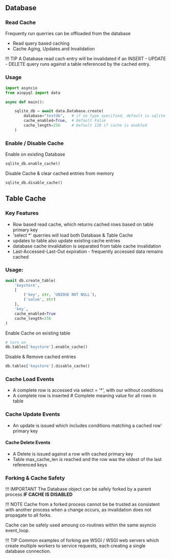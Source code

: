 #

## Database 

### Read Cache 
Frequenty run querries can be offloaded from the database 
- Read query based caching
- Cache Aging, Updates and Invalidation 

!!! TIP
    A Database read cach entry will be invalidated if an INSERT - UPDATE - DELETE query runs against a table referenced by the cached entry. 


### Usage
```python
import asyncio
from aiopyql import data

async def main():

    sqlite_db = await data.Database.create(
        database="testdb",   # if no type specified, default is sqlite
        cache_enabled=True,  # Default False
        cache_length=256     # Default 128 if cache is enabled
    )
```

### Enable / Disable Cache

Enable on existing Database

```python
sqlite_db.enable_cache()
```
Disable Cache & clear cached entries from memory
```python
sqlite_db.disable_cache()
```

## Table Cache


### Key Features

- Row based read cache, which returns cached rows based on table primary key
- 'select *' querries will load both Database & Table Cache
- updates to table also update existing cache entries 
- database cache invalidation is separated from table cache invalidation
- Last-Accessed-Last-Out expiration - frequently accessed data remains cached


### Usage:
```python
await db.create_table(
    'keystore',
    [
        ('key', str, 'UNIQUE NOT NULL'),
        ('value', str)
    ],
    'key',
    cache_enabled=True
    cache_length=256
)
```
Enable Cache on existing table
```python
# turn on
db.tables['keystore'].enable_cache()
```

Disable & Remove cached entries

```python
db.tables['keystore'].disable_cache()
```

### Cache Load Events
- A complete row is accessed via select = '*', with our without conditions
- A complete row is inserted # Complete meaning value for all rows in table

### Cache Update Events
- An update is issued which includes conditions matching a cached row' primary key

#### Cache Delete Events
- A Delete is issued against a row with cached primary key
- Table max_cache_len is reached and the row was the oldest of the last referenced keys


### Forking & Cache Safety
!!! IMPORTANT 
    The Database object can be safely forked by a parent process <b>IF CACHE IS DISABLED</b>

!!! NOTE
    Cache from a forked process cannot be be trusted as consistent with another process when a change occurs, as invalidation does not propagate to all forks. 

Cache can be safely used amoung co-routines within the same asyncio event_loop. 

!!! TIP
    Common examples of forking are WSGI / WSGI web servers which create multiple workers to service requests, each creating a single database connection.
